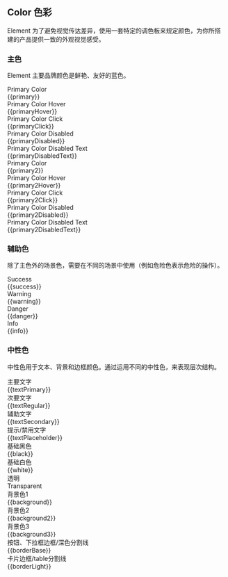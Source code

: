<script>
  import bus from '../../bus';
  import { tintColor } from '../../color.js';
  import { ACTION_USER_CONFIG_UPDATE } from '../../components/theme/constant.js';
  const varMap = {
    'primary': '$--color-primary',
    'success': '$--color-success',
    'warning': '$--color-warning',
    'danger': '$--color-danger',
    'info': '$--color-info',
    'white': '$--color-white',
    'black': '$--color-black',
    'textPrimary': '$--color-text-primary',
    'textRegular': '$--color-text-regular',
    'textSecondary': '$--color-text-secondary',
    'textPlaceholder': '$--color-text-placeholder',
    'borderBase': '$--border-color-base',
    'borderLight': '$--border-color-light',
    'borderLighter': '$--border-color-lighter',
    'borderExtraLight': '$--border-color-extra-light'
  };
  const original = {
    primary: '#FFA800',
    primaryDisabledText: "#FFEECC",
    primaryDisabled: "#FFCB66",
    primaryHover: "#FFBB33",
    primaryClick: "#FA9200",
    primary2: '#19C370',
    primary2DisabledText: "#E3F7EA",
    primary2Disabled: "#BFDBAC",
    primary2Hover: "#59CEBA",
    primary2Click: "#00BB56",
    success: '#00BF53',
    warning: '#FF6A1E',
    danger: '#FF333A',
    info: '#999999',
    background: '#F0F0F0',
    background2: '#F5F5F5',
    background3: '#FAFAFA',
    white: '#FFFFFF',
    black: '#000000',
    textPrimary: '#333333',
    textRegular: '#666666',
    textSecondary: '#999999',
    textPlaceholder: '#CCCCCC',
    borderBase: '#E6E6E6',
    borderLight: '#F2F2F2',
    borderLighter: '#EBEEF5',
    borderExtraLight: '#F2F6FC'
  }
  export default {
    created() {
      bus.$on(ACTION_USER_CONFIG_UPDATE, this.setGlobal);
    },
    mounted() {
      this.setGlobal();
    },
    methods: {
      tintColor(color, tint) {
        return tintColor(color, tint);
      },
      setGlobal() {
        if (window.userThemeConfig) {
          this.global = window.userThemeConfig.global;
        }
      }
    },
    data() {
      return {
        global: {},
        primary: '',
        primaryDisabledText: "",
        primaryDisabled: "",
        primaryHover: "",
        primaryClick: "",
        primary2: '',
        primary2DisabledText: "",
        primary2Disabled: "",
        primary2Hover: "",
        primary2Click: "",
        success: '',
        warning: '',
        danger: '',
        info: '',
        white: '',
        black: '',
        textPrimary: '',
        textRegular: '',
        textSecondary: '',
        textPlaceholder: '',
        borderBase: '',
        borderLight: '',
        borderLighter: '',
        borderExtraLight: ''
      }
    },
    watch: {
      global: {
        immediate: true,
        handler(value) {
          Object.keys(original).forEach((o) => {
            if (value[varMap[o]]) {
              this[o] = value[varMap[o]]
            } else {
              this[o] = original[o]
            }
          });
        }
      }
    },
  }
</script>

## Color 色彩

Element 为了避免视觉传达差异，使用一套特定的调色板来规定颜色，为你所搭建的产品提供一致的外观视觉感受。

### 主色

Element 主要品牌颜色是鲜艳、友好的蓝色。

<el-row :gutter="12">
  <el-col :span="6" :xs="{span: 12}">
    <div class="demo-color-box-group">
      <div class="demo-color-box demo-color-box-other"
      :style="{ background: primary }"
      >Primary Color<div class="value">{{primary}}</div></div>
      <div class="demo-color-box demo-color-box-other"
      :style="{ background: primaryHover }"
      >Primary Color Hover<div class="value">{{primaryHover}}</div></div>
      <div class="demo-color-box demo-color-box-other"
      :style="{ background: primaryClick }"
      >Primary Color Click<div class="value">{{primaryClick}}</div></div>
      <div class="demo-color-box demo-color-box-other"
      :style="{ background: primaryDisabled }"
      >Primary Color Disabled<div class="value">{{primaryDisabled}}</div></div>
      <div class="demo-color-box demo-color-box-other"
      :style="{ background: primaryDisabledText, color: '#333' }"
      >Primary Color Disabled Text<div class="value">{{primaryDisabledText}}</div></div>
    </div>
  </el-col>
  <el-col :span="6" :xs="{span: 12}">
    <div class="demo-color-box-group">
      <div class="demo-color-box demo-color-box-other"
      :style="{ background: primary2 }"
      >Primary Color<div class="value">{{primary2}}</div></div>
      <div class="demo-color-box demo-color-box-other"
      :style="{ background: primary2Hover }"
      >Primary Color Hover<div class="value">{{primary2Hover}}</div></div>
      <div class="demo-color-box demo-color-box-other"
      :style="{ background: primary2Click }"
      >Primary Color Click<div class="value">{{primary2Click}}</div></div>
      <div class="demo-color-box demo-color-box-other"
      :style="{ background: primary2Disabled }"
      >Primary Color Disabled<div class="value">{{primary2Disabled}}</div></div>
      <div class="demo-color-box demo-color-box-other"
      :style="{ background: primary2DisabledText, color: '#333' }"
      >Primary Color Disabled Text<div class="value">{{primary2DisabledText}}</div></div>
    </div>
  </el-col>
  </el-col>
</el-row>

### 辅助色

除了主色外的场景色，需要在不同的场景中使用（例如危险色表示危险的操作）。

<el-row :gutter="12">
  <el-col :span="6" :xs="{span: 12}">
    <div class="demo-color-box"
    :style="{ background: success }"
    >Success<div class="value">{{success}}</div>
      <!-- <div
        class="bg-color-sub"
      >
        <div
          class="bg-success-sub-item"
          v-for="(item, key) in Array(2)"
          :key="key"
          :style="{ background: tintColor(success, (key + 8) / 10) }"
            >
        </div>
      </div> -->
    </div>
  </el-col>
  <el-col :span="6" :xs="{span: 12}">
    <div class="demo-color-box"
    :style="{ background: warning }"
    >Warning<div class="value">{{warning}}</div>
    </div>
  </el-col>
  <el-col :span="6" :xs="{span: 12}">
    <div class="demo-color-box"
    :style="{ background: danger }"
    >Danger<div class="value">{{danger}}</div>
    </div>
  </el-col>
  <el-col :span="6" :xs="{span: 12}">
    <div class="demo-color-box"
    :style="{ background: info }"
    >Info<div class="value">{{info}}</div>
    </div>
  </el-col>
</el-row>

### 中性色

中性色用于文本、背景和边框颜色。通过运用不同的中性色，来表现层次结构。

<el-row :gutter="12">
  <el-col :span="6" :xs="{span: 12}">
    <div class="demo-color-box-group">
      <div class="demo-color-box demo-color-box-other"
      :style="{ background: textPrimary }"
      >主要文字<div class="value">{{textPrimary}}</div></div>
      <div class="demo-color-box demo-color-box-other"
      :style="{ background: textRegular }"
      >
      次要文字<div class="value">{{textRegular}}</div></div>
      <div class="demo-color-box demo-color-box-other"
      :style="{ background: textSecondary }"
      >辅助文字<div class="value">{{textSecondary}}</div></div>
      <div class="demo-color-box demo-color-box-other"
      :style="{ background: textPlaceholder }"
      >提示/禁用文字<div class="value">{{textPlaceholder}}</div></div>
    </div>
  </el-col>
  <el-col :span="6" :xs="{span: 12}">
    <div class="demo-color-box-group">
      <div
      class="demo-color-box demo-color-box-other"
      :style="{ background: black }"
      >基础黑色<div class="value">{{black}}</div></div>
      <div
      class="demo-color-box demo-color-box-other"
      :style="{ background: white, color: '#303133', border: '1px solid #e6e6e6' }"
      >基础白色<div class="value">{{white}}</div></div>
      <div class="demo-color-box demo-color-box-other bg-transparent">透明<div class="value">Transparent</div>
      </div>
    </div>
  </el-col>
  <el-col :span="6" :xs="{span: 12}">
    <div class="demo-color-box-group">
      <div
      class="demo-color-box demo-color-box-other demo-color-box-lite"
      :style="{ background: background }"
      >背景色1<div class="value">{{background}}</div></div>
      <div
      class="demo-color-box demo-color-box-other demo-color-box-lite"
      :style="{ background: background2 }"
      >背景色2<div class="value">{{background2}}</div></div>
      <div
      class="demo-color-box demo-color-box-other demo-color-box-lite"
      :style="{ background: background3 }"
      >背景色3<div class="value">{{background3}}</div></div>
    </div>
  </el-col>
  <el-col :span="6" :xs="{span: 12}">
    <div class="demo-color-box-group">
      <div class="demo-color-box demo-color-box-other demo-color-box-lite"
      :style="{ background: borderBase }"
      >按钮、下拉框边框/深色分割线<div class="value">{{borderBase}}</div></div>
      <div class="demo-color-box demo-color-box-other demo-color-box-lite"
      :style="{ background: borderLight }"
      >卡片边框/table分割线<div class="value">{{borderLight}}</div></div>
    </div>
  </el-col>
</el-row>
